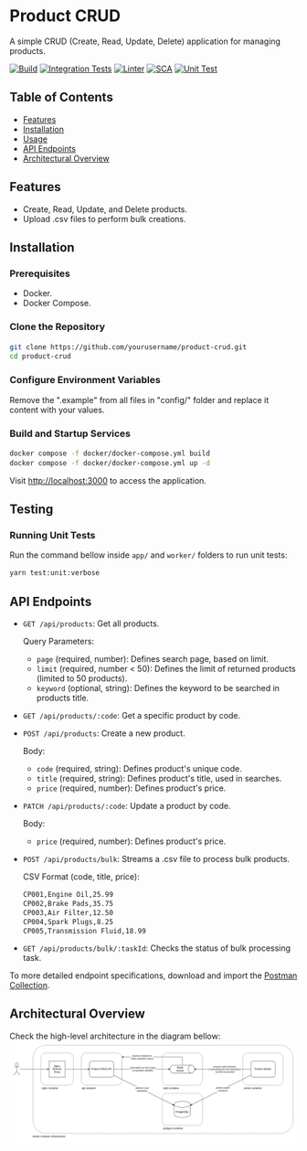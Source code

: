 # Product CRUD

A simple CRUD (Create, Read, Update, Delete) application for managing products.

[![Build](https://github.com/0x0th30/product-crud/actions/workflows/build.yml/badge.svg)](https://github.com/0x0th30/product-crud/actions/workflows/build.yml)
[![Integration Tests](https://github.com/0x0th30/product-crud/actions/workflows/integration-tests.yml/badge.svg)](https://github.com/0x0th30/product-crud/actions/workflows/integration-tests.yml)
[![Linter](https://github.com/0x0th30/product-crud/actions/workflows/linter.yml/badge.svg)](https://github.com/0x0th30/product-crud/actions/workflows/linter.yml)
[![SCA](https://github.com/0x0th30/product-crud/actions/workflows/sca.yml/badge.svg)](https://github.com/0x0th30/product-crud/actions/workflows/sca.yml)
[![Unit Test](https://github.com/0x0th30/product-crud/actions/workflows/unit-tests.yml/badge.svg)](https://github.com/0x0th30/product-crud/actions/workflows/unit-tests.yml)

## Table of Contents

- [Features](#features)
- [Installation](#installation)
- [Usage](#usage)
- [API Endpoints](#api-endpoints)
- [Architectural Overview](#architectural-overview)

## Features

- Create, Read, Update, and Delete products.
- Upload .csv files to perform bulk creations.

## Installation

### Prerequisites

- Docker.
- Docker Compose.

### Clone the Repository

```bash
git clone https://github.com/yourusername/product-crud.git
cd product-crud
```

### Configure Environment Variables

Remove the ".example" from all files in "config/" folder and replace it content with your values.

### Build and Startup Services

```bash
docker compose -f docker/docker-compose.yml build
docker compose -f docker/docker-compose.yml up -d
```
Visit [http://localhost:3000](http://localhost:3000) to access the application.

## Testing

### Running Unit Tests
Run the command bellow inside `app/` and `worker/` folders to run unit tests:
```bash
yarn test:unit:verbose
```

## API Endpoints

- `GET /api/products`: Get all products.

    Query Parameters:
    - `page` (required, number): Defines search page, based on limit.
    - `limit` (required, number < 50): Defines the limit of returned products (limited to 50 products).
    - `keyword` (optional, string): Defines the keyword to be searched in products title.

- `GET /api/products/:code`: Get a specific product by code.
- `POST /api/products`: Create a new product.

    Body:
    - `code` (required, string): Defines product's unique code.
    - `title` (required, string): Defines product's title, used in searches.
    - `price` (required, number): Defines product's price.

- `PATCH /api/products/:code`: Update a product by code.

    Body:
    - `price` (required, number): Defines product's price.

- `POST /api/products/bulk`: Streams a .csv file to process bulk products.

    CSV Format (code, title, price):
    ```csv
    CP001,Engine Oil,25.99
    CP002,Brake Pads,35.75
    CP003,Air Filter,12.50
    CP004,Spark Plugs,8.25
    CP005,Transmission Fluid,18.99
    ```

- `GET /api/products/bulk/:taskId`: Checks the status of bulk processing task.

To more detailed endpoint specifications, download and import the [Postman Collection](docs/product-crud.postman_collection.json).

## Architectural Overview

Check the high-level architecture in the diagram bellow:
![image](docs/product-crud.architecture.png)
